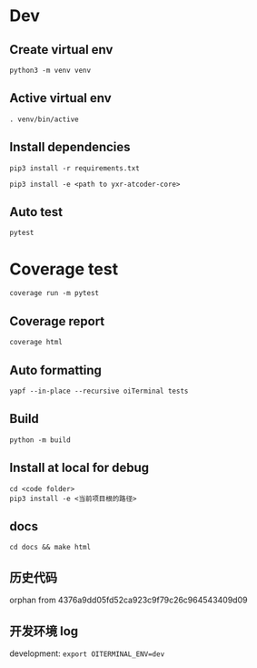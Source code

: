 # Dev

## Create virtual env

```
python3 -m venv venv
```

## Active virtual env

```
. venv/bin/active
```

## Install dependencies

```
pip3 install -r requirements.txt
```

```
pip3 install -e <path to yxr-atcoder-core>
```

## Auto test

```
pytest
```

# Coverage test

```
coverage run -m pytest
```

## Coverage report

```
coverage html
```

## Auto formatting

```
yapf --in-place --recursive oiTerminal tests
```

## Build

```
python -m build
```

## Install at local for debug

```
cd <code folder>
pip3 install -e <当前项目根的路径>
```

## docs

`cd docs && make html`

## 历史代码

orphan from 4376a9dd05fd52ca923c9f79c26c964543409d09

## 开发环境 log

development: `export OITERMINAL_ENV=dev`

